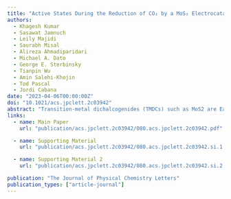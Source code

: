 ```yaml
---
title: "Active States During the Reduction of CO₂ by a MoS₂ Electrocatalyst"
authors:
  - Khagesh Kumar
  - Sasawat Jamnuch
  - Leily Majidi
  - Saurabh Misal
  - Alireza Ahmadiparidari
  - Michael A. Dato
  - George E. Sterbinsky
  - Tianpin Wu
  - Amin Salehi-Khojin
  - Tod Pascal
  - Jordi Cabana
date: "2023-04-06T00:00:00Z"
doi: "10.1021/acs.jpclett.2c03942"
abstract: "Transition-metal dichalcogenides (TMDCs) such as MoS2 are Earth-abundant catalysts that are attractive for many chemical processes, including the carbon dioxide reduction reaction (CO2RR). While many studies have correlated synthetic preparation and architectures with macroscopic electrocatalytic performance, not much is known about the state of MoS2 under functional conditions, particularly its interactions with target molecules like CO2. Here, we combine operando Mo K- and S K-edge X-ray absorption spectroscopy (XAS) with first-principles simulations to track changes in the electronic structure of MoS2 nanosheets during CO2RR. Comparison of the simulated and measured XAS discerned the existence of Mo-CO2 binding in the active state. This state perturbs hybridized Mo 4d-S 3p states and is critically mediated by sulfur vacancies induced electrochemically. The study sheds new light on the underpinnings of the excellent performance of MoS2 in CO2RR. The electronic signatures we reveal could be a screening criterion toward further gains in activity and selectivity of TMDCs in general."
links:
  - name: Main Paper
    url: "publication/acs.jpclett.2c03942/080.acs.jpclett.2c03942.pdf"

  - name: Supporting Material
    url: "publication/acs.jpclett.2c03942/080.acs.jpclett.2c03942.si.1.pdf"

  - name: Supporting Material 2
    url: "publication/acs.jpclett.2c03942/080.acs.jpclett.2c03942.si.2.pdf"

publication: "The Journal of Physical Chemistry Letters"
publication_types: ["article-journal"]
---
```

